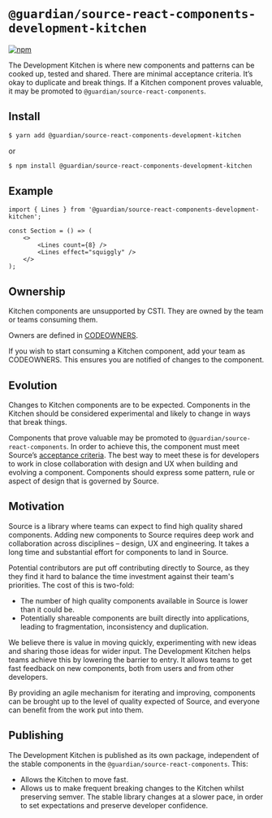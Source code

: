 # `@guardian/source-react-components-development-kitchen`

[![npm](https://img.shields.io/npm/v/@guardian/source-react-components-development-kitchen)](https://www.npmjs.com/package/@guardian/source-react-components-development-kitchen)

The Development Kitchen is where new components and patterns can be cooked up, tested and shared. There are minimal acceptance criteria. It’s okay to duplicate and break things. If a Kitchen component proves valuable, it may be promoted to `@guardian/source-react-components`.

## Install

```sh
$ yarn add @guardian/source-react-components-development-kitchen
```

or

```sh
$ npm install @guardian/source-react-components-development-kitchen
```

## Example

```tsx
import { Lines } from '@guardian/source-react-components-development-kitchen';

const Section = () => (
	<>
		<Lines count={8} />
		<Lines effect="squiggly" />
	</>
);
```

## Ownership

Kitchen components are unsupported by CSTI. They are owned by the team or teams consuming them.

Owners are defined in [CODEOWNERS](https://github.com/guardian/source/blob/main/.github/CODEOWNERS).

If you wish to start consuming a Kitchen component, add your team as CODEOWNERS. This ensures you are notified of changes to the component.

## Evolution

Changes to Kitchen components are to be expected. Components in the Kitchen should be considered experimental and likely to change in ways that break things.

Components that prove valuable may be promoted to `@guardian/source-react-components`. In order to achieve this, the component must meet Source’s [acceptance criteria](https://theguardian.design/2a1e5182b/p/11c92e-acceptance-criteria). The best way to meet these is for developers to work in close collaboration with design and UX when building and evolving a component. Components should express some pattern, rule or aspect of design that is governed by Source.

## Motivation

Source is a library where teams can expect to find high quality shared components. Adding new components to Source requires deep work and collaboration across disciplines – design, UX and engineering. It takes a long time and substantial effort for components to land in Source.

Potential contributors are put off contributing directly to Source, as they they find it hard to balance the time investment against their team's priorities. The cost of this is two-fold:

- The number of high quality components available in Source is lower than it could be.
- Potentially shareable components are built directly into applications, leading to fragmentation, inconsistency and duplication.

We believe there is value in moving quickly, experimenting with new ideas and sharing those ideas for wider input. The Development Kitchen helps teams achieve this by lowering the barrier to entry. It allows teams to get fast feedback on new components, both from users and from other developers.

By providing an agile mechanism for iterating and improving, components can be brought up to the level of quality expected of Source, and everyone can benefit from the work put into them.

## Publishing

The Development Kitchen is published as its own package, independent of the stable components in the `@guardian/source-react-components`. This:

- Allows the Kitchen to move fast.
- Allows us to make frequent breaking changes to the Kitchen whilst preserving semver. The stable library changes at a slower pace, in order to set expectations and preserve developer confidence.
